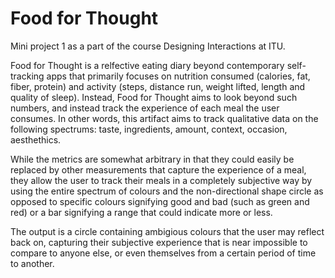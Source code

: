 # Food for Thought
Mini project 1 as a part of the course Designing Interactions at ITU. 

Food for Thought is a relfective eating diary beyond contemporary self-tracking apps that primarily focuses on nutrition consumed (calories, fat, fiber, protein) and activity (steps, distance run, weight lifted, length and quality of sleep). Instead, Food for Thought aims to look beyond such numbers, and instead track the experience of each meal the user consumes. In other words, this artifact aims to track qualitative data on the following spectrums: taste, ingredients, amount, context, occasion, aesthethics.

While the metrics are somewhat arbitrary in that they could easily be replaced by other measurements that capture the experience of a meal, they allow the user to track their meals in a completely subjective way by using the entire spectrum of colours and the non-directional shape circle as opposed to specific colours signifying good and bad (such as green and red) or a bar signifying a range that could indicate more or less.

The output is a circle containing ambigious colours that the user may reflect back on, capturing their subjective experience that is near impossible to compare to anyone else, or even themselves from a certain period of time to another. 
